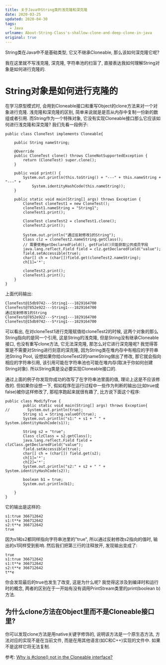 ```yaml
---
title: 关于Java中String类的浅克隆和深克隆
date: 2020-03-25
updated: 2020-04-30
tags:
  - Java
urlname: About-String-Class's-shallow-clone-and-deep-clone-in-java
original: true
---
```

String类在Java中不是基础类型, 它又不继承Cloneable, 那么该如何深克隆它呢? 
<!--more-->
我在这里就不写浅克隆, 深克隆, 字符串池的扫盲了, 直接表达我如何理解String对象是如何进行克隆的.
# String对象是如何进行克隆的 
在学习原型模式时, 会用到Cloneable接口和重写Object的clone方法来对一个对象进行克隆. 浅克隆和深克隆的区别, 简单来说就是是否从内存中复制一份新的数组或者引用. 而String作为一个特殊对象, 它没有实现Cloneable接口那么它应该如何进行浅克隆和深克隆? 
我们先看一段例子: 
~~~
public class CloneTest implements Cloneable{
    
    public String nameString;

    @Override
    public CloneTest clone() throws CloneNotSupportedException {
        return (CloneTest) super.clone();
    }

    public void print() {
        System.out.println(this.toString() + "---" + this.nameString + "---" +
            System.identityHashCode(this.nameString));
    }
    
    public static void main(String[] args) throws Exception {
        CloneTest cloneTest1 = new CloneTest();
        cloneTest1.nameString = "String1";
        cloneTest1.print();
        
        CloneTest cloneTest2 = cloneTest1.clone();
        cloneTest2.print();
  
        System.out.println("通过反射修改1的String");
        Class clz = cloneTest2.nameString.getClass();
        // 需要使用getDeclaredField(), getField()只能获取公共成员字段
        java.lang.reflect.Field field = clz.getDeclaredField("value");
        field.setAccessible(true);
        char[] ch = (char[])field.get(cloneTest2.nameString);
        ch[1]='*';

        cloneTest2.print();
        cloneTest1.print();
    }
}
~~~
上面代码输出:
~~~
CloneTest@15db9742---String1---1829164700
CloneTest@7852e922---String1---1829164700
通过反射修改1的String
CloneTest@7852e922---S*ring1---1829164700
CloneTest@15db9742---S*ring1---1829164700
~~~
可以看出, 在对cloneTest1进行克隆赋值给cloneTest2的时候, 这两个对象的那么String指向的是同一个引用, 这是String的浅克隆, 但是String没有继承Cloneable接口, 也没有重写clone方法, 它无法深克隆, 那怎么对它进行深克隆呢? 我觉得答案是不需要对String进行刻意的深克隆, 因为String类在堆内存中有相应的字符串池String Pool, 设想如果你给cloneTest2的nameString做出了修改, 那它就会指向相应的字符串引用, 该引用可能在字符串池也可能在堆内存(取决于你如何创建String对象). 所以String类是没必要实现Cloneable接口的. 

通过上面的例子你发现你成功的改写了在字符串池里面的值, 理论上这是不应该修改的. 但如果你设想一下, 假如程序在运行过程中一些作为判断的输出(比如true或false)被你这样修改了, 那程序跑起来就很有趣了, 比方说下面这个程序: 
~~~
public class ModifyTrue {
        public static void main(String[] args) throws Exception{
//        System.out.println(true);
        String s1 = String.valueOf(true);
        System.out.println("s1:" + s1 + " " + System.identityHashCode(s1));
        
        String s2 = "true";
        Class clzClass = s2.getClass();
        java.lang.reflect.Field field = clzClass.getDeclaredField("value");
        field.setAccessible(true);
        char[] ch = (char[]) field.get(s2);
        ch[1]='*';
        ch[2]='*';
        System.out.println("s2:" + s2 + " " + System.identityHashCode(s2));
        
        boolean b1 = true;
        System.out.println(b1);
        
    }
}
~~~
它的输出是这样的: 
~~~
s1:true 366712642
s1:t**e 366712642
s2:t**e 366712642
true
~~~
因为s1和s2都同样指向字符串池里的"true", 所以通过反射修改s2指向的值时, 输出的s1同样受到影响. 然后我们把第三行的注释放开, 发现输出变成了: 
~~~
true
s1:true 366712642
s1:t**e 366712642
s2:t**e 366712642
t**e
~~~
你会发现最后的true也发生了改变, 这是为什么呢? 我觉得这涉及到编译时和运行时的概念, 两者的区别在于一开始有没有调用PrintStream类里的print(boolean b)方法. 

## 为什么clone方法在Object里而不是Cloneable接口里?
你可以发现clone方法是用native关键字修饰的, 说明该方法是一个原生态方法, 方法对应的实现不是在当前文件, 而是在用其他语言(如C和C++)实现的文件中. 如果不是这样它将无法复制. 

参考: [Why is #clone() not in the Cloneable interface?](https://stackoverflow.com/questions/13670152/why-is-clone-not-in-the-cloneable-interface)























